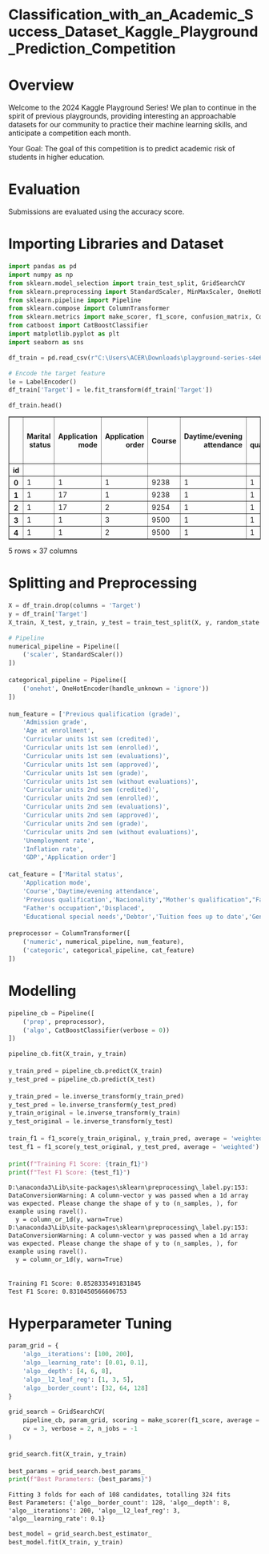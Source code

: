 # Classification_with_an_Academic_Success_Dataset_Kaggle_Playground_Prediction_Competition

# Overview
Welcome to the 2024 Kaggle Playground Series! We plan to continue in the spirit of previous playgrounds, providing interesting an approachable datasets for our community to practice their machine learning skills, and anticipate a competition each month.

Your Goal: The goal of this competition is to predict academic risk of students in higher education.

# Evaluation
Submissions are evaluated using the accuracy score.

# Importing Libraries and Dataset


```python
import pandas as pd
import numpy as np
from sklearn.model_selection import train_test_split, GridSearchCV
from sklearn.preprocessing import StandardScaler, MinMaxScaler, OneHotEncoder, LabelEncoder
from sklearn.pipeline import Pipeline
from sklearn.compose import ColumnTransformer
from sklearn.metrics import make_scorer, f1_score, confusion_matrix, ConfusionMatrixDisplay
from catboost import CatBoostClassifier
import matplotlib.pyplot as plt
import seaborn as sns
```


```python
df_train = pd.read_csv(r"C:\Users\ACER\Downloads\playground-series-s4e6\train.csv", index_col='id')
```


```python
# Encode the target feature
le = LabelEncoder()
df_train['Target'] = le.fit_transform(df_train['Target'])
```


```python
df_train.head()
```




<div>
<style scoped>
    .dataframe tbody tr th:only-of-type {
        vertical-align: middle;
    }

    .dataframe tbody tr th {
        vertical-align: top;
    }

    .dataframe thead th {
        text-align: right;
    }
</style>
<table border="1" class="dataframe">
  <thead>
    <tr style="text-align: right;">
      <th></th>
      <th>Marital status</th>
      <th>Application mode</th>
      <th>Application order</th>
      <th>Course</th>
      <th>Daytime/evening attendance</th>
      <th>Previous qualification</th>
      <th>Previous qualification (grade)</th>
      <th>Nacionality</th>
      <th>Mother's qualification</th>
      <th>Father's qualification</th>
      <th>...</th>
      <th>Curricular units 2nd sem (credited)</th>
      <th>Curricular units 2nd sem (enrolled)</th>
      <th>Curricular units 2nd sem (evaluations)</th>
      <th>Curricular units 2nd sem (approved)</th>
      <th>Curricular units 2nd sem (grade)</th>
      <th>Curricular units 2nd sem (without evaluations)</th>
      <th>Unemployment rate</th>
      <th>Inflation rate</th>
      <th>GDP</th>
      <th>Target</th>
    </tr>
    <tr>
      <th>id</th>
      <th></th>
      <th></th>
      <th></th>
      <th></th>
      <th></th>
      <th></th>
      <th></th>
      <th></th>
      <th></th>
      <th></th>
      <th></th>
      <th></th>
      <th></th>
      <th></th>
      <th></th>
      <th></th>
      <th></th>
      <th></th>
      <th></th>
      <th></th>
      <th></th>
    </tr>
  </thead>
  <tbody>
    <tr>
      <th>0</th>
      <td>1</td>
      <td>1</td>
      <td>1</td>
      <td>9238</td>
      <td>1</td>
      <td>1</td>
      <td>126.0</td>
      <td>1</td>
      <td>1</td>
      <td>19</td>
      <td>...</td>
      <td>0</td>
      <td>6</td>
      <td>7</td>
      <td>6</td>
      <td>12.428571</td>
      <td>0</td>
      <td>11.1</td>
      <td>0.6</td>
      <td>2.02</td>
      <td>2</td>
    </tr>
    <tr>
      <th>1</th>
      <td>1</td>
      <td>17</td>
      <td>1</td>
      <td>9238</td>
      <td>1</td>
      <td>1</td>
      <td>125.0</td>
      <td>1</td>
      <td>19</td>
      <td>19</td>
      <td>...</td>
      <td>0</td>
      <td>6</td>
      <td>9</td>
      <td>0</td>
      <td>0.000000</td>
      <td>0</td>
      <td>11.1</td>
      <td>0.6</td>
      <td>2.02</td>
      <td>0</td>
    </tr>
    <tr>
      <th>2</th>
      <td>1</td>
      <td>17</td>
      <td>2</td>
      <td>9254</td>
      <td>1</td>
      <td>1</td>
      <td>137.0</td>
      <td>1</td>
      <td>3</td>
      <td>19</td>
      <td>...</td>
      <td>0</td>
      <td>6</td>
      <td>0</td>
      <td>0</td>
      <td>0.000000</td>
      <td>0</td>
      <td>16.2</td>
      <td>0.3</td>
      <td>-0.92</td>
      <td>0</td>
    </tr>
    <tr>
      <th>3</th>
      <td>1</td>
      <td>1</td>
      <td>3</td>
      <td>9500</td>
      <td>1</td>
      <td>1</td>
      <td>131.0</td>
      <td>1</td>
      <td>19</td>
      <td>3</td>
      <td>...</td>
      <td>0</td>
      <td>8</td>
      <td>11</td>
      <td>7</td>
      <td>12.820000</td>
      <td>0</td>
      <td>11.1</td>
      <td>0.6</td>
      <td>2.02</td>
      <td>1</td>
    </tr>
    <tr>
      <th>4</th>
      <td>1</td>
      <td>1</td>
      <td>2</td>
      <td>9500</td>
      <td>1</td>
      <td>1</td>
      <td>132.0</td>
      <td>1</td>
      <td>19</td>
      <td>37</td>
      <td>...</td>
      <td>0</td>
      <td>7</td>
      <td>12</td>
      <td>6</td>
      <td>12.933333</td>
      <td>0</td>
      <td>7.6</td>
      <td>2.6</td>
      <td>0.32</td>
      <td>2</td>
    </tr>
  </tbody>
</table>
<p>5 rows × 37 columns</p>
</div>



# Splitting and Preprocessing


```python
X = df_train.drop(columns = 'Target')
y = df_train['Target']
X_train, X_test, y_train, y_test = train_test_split(X, y, random_state = 42, stratify = y, test_size = 0.2)
```


```python
# Pipeline
numerical_pipeline = Pipeline([
    ('scaler', StandardScaler())
])

categorical_pipeline = Pipeline([
    ('onehot', OneHotEncoder(handle_unknown = 'ignore'))
])

num_feature = ['Previous qualification (grade)',
    'Admission grade',
    'Age at enrollment',
    'Curricular units 1st sem (credited)',
    'Curricular units 1st sem (enrolled)',
    'Curricular units 1st sem (evaluations)',
    'Curricular units 1st sem (approved)',
    'Curricular units 1st sem (grade)',
    'Curricular units 1st sem (without evaluations)',
    'Curricular units 2nd sem (credited)',
    'Curricular units 2nd sem (enrolled)',
    'Curricular units 2nd sem (evaluations)',
    'Curricular units 2nd sem (approved)',
    'Curricular units 2nd sem (grade)',
    'Curricular units 2nd sem (without evaluations)',
    'Unemployment rate',
    'Inflation rate',
    'GDP','Application order']

cat_feature = ['Marital status',
    'Application mode',
    'Course','Daytime/evening attendance',
    'Previous qualification','Nacionality',"Mother's qualification","Father's qualification","Mother's occupation",
    "Father's occupation",'Displaced',
    'Educational special needs','Debtor','Tuition fees up to date','Gender','Scholarship holder','International']

preprocessor = ColumnTransformer([
    ('numeric', numerical_pipeline, num_feature),
    ('categoric', categorical_pipeline, cat_feature)
])
```

# Modelling


```python
pipeline_cb = Pipeline([
    ('prep', preprocessor),
    ('algo', CatBoostClassifier(verbose = 0))
])
```


```python
pipeline_cb.fit(X_train, y_train)

y_train_pred = pipeline_cb.predict(X_train)
y_test_pred = pipeline_cb.predict(X_test)

y_train_pred = le.inverse_transform(y_train_pred)
y_test_pred = le.inverse_transform(y_test_pred)
y_train_original = le.inverse_transform(y_train)
y_test_original = le.inverse_transform(y_test)

train_f1 = f1_score(y_train_original, y_train_pred, average = 'weighted')
test_f1 = f1_score(y_test_original, y_test_pred, average = 'weighted')

print(f"Training F1 Score: {train_f1}")
print(f"Test F1 Score: {test_f1}")
```

    D:\anaconda3\Lib\site-packages\sklearn\preprocessing\_label.py:153: DataConversionWarning: A column-vector y was passed when a 1d array was expected. Please change the shape of y to (n_samples, ), for example using ravel().
      y = column_or_1d(y, warn=True)
    D:\anaconda3\Lib\site-packages\sklearn\preprocessing\_label.py:153: DataConversionWarning: A column-vector y was passed when a 1d array was expected. Please change the shape of y to (n_samples, ), for example using ravel().
      y = column_or_1d(y, warn=True)
    

    Training F1 Score: 0.8528335491831845
    Test F1 Score: 0.8310450566606753
    

# Hyperparameter Tuning


```python
param_grid = {
    'algo__iterations': [100, 200],
    'algo__learning_rate': [0.01, 0.1],
    'algo__depth': [4, 6, 8],
    'algo__l2_leaf_reg': [1, 3, 5],
    'algo__border_count': [32, 64, 128]
}
```


```python
grid_search = GridSearchCV(
    pipeline_cb, param_grid, scoring = make_scorer(f1_score, average = 'weighted'),
    cv = 3, verbose = 2, n_jobs = -1
)

grid_search.fit(X_train, y_train)

best_params = grid_search.best_params_
print(f"Best Parameters: {best_params}")
```

    Fitting 3 folds for each of 108 candidates, totalling 324 fits
    Best Parameters: {'algo__border_count': 128, 'algo__depth': 8, 'algo__iterations': 200, 'algo__l2_leaf_reg': 3, 'algo__learning_rate': 0.1}
    


```python
best_model = grid_search.best_estimator_
best_model.fit(X_train, y_train)
```




<style>#sk-container-id-1 {
  /* Definition of color scheme common for light and dark mode */
  --sklearn-color-text: black;
  --sklearn-color-line: gray;
  /* Definition of color scheme for unfitted estimators */
  --sklearn-color-unfitted-level-0: #fff5e6;
  --sklearn-color-unfitted-level-1: #f6e4d2;
  --sklearn-color-unfitted-level-2: #ffe0b3;
  --sklearn-color-unfitted-level-3: chocolate;
  /* Definition of color scheme for fitted estimators */
  --sklearn-color-fitted-level-0: #f0f8ff;
  --sklearn-color-fitted-level-1: #d4ebff;
  --sklearn-color-fitted-level-2: #b3dbfd;
  --sklearn-color-fitted-level-3: cornflowerblue;

  /* Specific color for light theme */
  --sklearn-color-text-on-default-background: var(--sg-text-color, var(--theme-code-foreground, var(--jp-content-font-color1, black)));
  --sklearn-color-background: var(--sg-background-color, var(--theme-background, var(--jp-layout-color0, white)));
  --sklearn-color-border-box: var(--sg-text-color, var(--theme-code-foreground, var(--jp-content-font-color1, black)));
  --sklearn-color-icon: #696969;

  @media (prefers-color-scheme: dark) {
    /* Redefinition of color scheme for dark theme */
    --sklearn-color-text-on-default-background: var(--sg-text-color, var(--theme-code-foreground, var(--jp-content-font-color1, white)));
    --sklearn-color-background: var(--sg-background-color, var(--theme-background, var(--jp-layout-color0, #111)));
    --sklearn-color-border-box: var(--sg-text-color, var(--theme-code-foreground, var(--jp-content-font-color1, white)));
    --sklearn-color-icon: #878787;
  }
}

#sk-container-id-1 {
  color: var(--sklearn-color-text);
}

#sk-container-id-1 pre {
  padding: 0;
}

#sk-container-id-1 input.sk-hidden--visually {
  border: 0;
  clip: rect(1px 1px 1px 1px);
  clip: rect(1px, 1px, 1px, 1px);
  height: 1px;
  margin: -1px;
  overflow: hidden;
  padding: 0;
  position: absolute;
  width: 1px;
}

#sk-container-id-1 div.sk-dashed-wrapped {
  border: 1px dashed var(--sklearn-color-line);
  margin: 0 0.4em 0.5em 0.4em;
  box-sizing: border-box;
  padding-bottom: 0.4em;
  background-color: var(--sklearn-color-background);
}

#sk-container-id-1 div.sk-container {
  /* jupyter's `normalize.less` sets `[hidden] { display: none; }`
     but bootstrap.min.css set `[hidden] { display: none !important; }`
     so we also need the `!important` here to be able to override the
     default hidden behavior on the sphinx rendered scikit-learn.org.
     See: https://github.com/scikit-learn/scikit-learn/issues/21755 */
  display: inline-block !important;
  position: relative;
}

#sk-container-id-1 div.sk-text-repr-fallback {
  display: none;
}

div.sk-parallel-item,
div.sk-serial,
div.sk-item {
  /* draw centered vertical line to link estimators */
  background-image: linear-gradient(var(--sklearn-color-text-on-default-background), var(--sklearn-color-text-on-default-background));
  background-size: 2px 100%;
  background-repeat: no-repeat;
  background-position: center center;
}

/* Parallel-specific style estimator block */

#sk-container-id-1 div.sk-parallel-item::after {
  content: "";
  width: 100%;
  border-bottom: 2px solid var(--sklearn-color-text-on-default-background);
  flex-grow: 1;
}

#sk-container-id-1 div.sk-parallel {
  display: flex;
  align-items: stretch;
  justify-content: center;
  background-color: var(--sklearn-color-background);
  position: relative;
}

#sk-container-id-1 div.sk-parallel-item {
  display: flex;
  flex-direction: column;
}

#sk-container-id-1 div.sk-parallel-item:first-child::after {
  align-self: flex-end;
  width: 50%;
}

#sk-container-id-1 div.sk-parallel-item:last-child::after {
  align-self: flex-start;
  width: 50%;
}

#sk-container-id-1 div.sk-parallel-item:only-child::after {
  width: 0;
}

/* Serial-specific style estimator block */

#sk-container-id-1 div.sk-serial {
  display: flex;
  flex-direction: column;
  align-items: center;
  background-color: var(--sklearn-color-background);
  padding-right: 1em;
  padding-left: 1em;
}


/* Toggleable style: style used for estimator/Pipeline/ColumnTransformer box that is
clickable and can be expanded/collapsed.
- Pipeline and ColumnTransformer use this feature and define the default style
- Estimators will overwrite some part of the style using the `sk-estimator` class
*/

/* Pipeline and ColumnTransformer style (default) */

#sk-container-id-1 div.sk-toggleable {
  /* Default theme specific background. It is overwritten whether we have a
  specific estimator or a Pipeline/ColumnTransformer */
  background-color: var(--sklearn-color-background);
}

/* Toggleable label */
#sk-container-id-1 label.sk-toggleable__label {
  cursor: pointer;
  display: block;
  width: 100%;
  margin-bottom: 0;
  padding: 0.5em;
  box-sizing: border-box;
  text-align: center;
}

#sk-container-id-1 label.sk-toggleable__label-arrow:before {
  /* Arrow on the left of the label */
  content: "▸";
  float: left;
  margin-right: 0.25em;
  color: var(--sklearn-color-icon);
}

#sk-container-id-1 label.sk-toggleable__label-arrow:hover:before {
  color: var(--sklearn-color-text);
}

/* Toggleable content - dropdown */

#sk-container-id-1 div.sk-toggleable__content {
  max-height: 0;
  max-width: 0;
  overflow: hidden;
  text-align: left;
  /* unfitted */
  background-color: var(--sklearn-color-unfitted-level-0);
}

#sk-container-id-1 div.sk-toggleable__content.fitted {
  /* fitted */
  background-color: var(--sklearn-color-fitted-level-0);
}

#sk-container-id-1 div.sk-toggleable__content pre {
  margin: 0.2em;
  border-radius: 0.25em;
  color: var(--sklearn-color-text);
  /* unfitted */
  background-color: var(--sklearn-color-unfitted-level-0);
}

#sk-container-id-1 div.sk-toggleable__content.fitted pre {
  /* unfitted */
  background-color: var(--sklearn-color-fitted-level-0);
}

#sk-container-id-1 input.sk-toggleable__control:checked~div.sk-toggleable__content {
  /* Expand drop-down */
  max-height: 200px;
  max-width: 100%;
  overflow: auto;
}

#sk-container-id-1 input.sk-toggleable__control:checked~label.sk-toggleable__label-arrow:before {
  content: "▾";
}

/* Pipeline/ColumnTransformer-specific style */

#sk-container-id-1 div.sk-label input.sk-toggleable__control:checked~label.sk-toggleable__label {
  color: var(--sklearn-color-text);
  background-color: var(--sklearn-color-unfitted-level-2);
}

#sk-container-id-1 div.sk-label.fitted input.sk-toggleable__control:checked~label.sk-toggleable__label {
  background-color: var(--sklearn-color-fitted-level-2);
}

/* Estimator-specific style */

/* Colorize estimator box */
#sk-container-id-1 div.sk-estimator input.sk-toggleable__control:checked~label.sk-toggleable__label {
  /* unfitted */
  background-color: var(--sklearn-color-unfitted-level-2);
}

#sk-container-id-1 div.sk-estimator.fitted input.sk-toggleable__control:checked~label.sk-toggleable__label {
  /* fitted */
  background-color: var(--sklearn-color-fitted-level-2);
}

#sk-container-id-1 div.sk-label label.sk-toggleable__label,
#sk-container-id-1 div.sk-label label {
  /* The background is the default theme color */
  color: var(--sklearn-color-text-on-default-background);
}

/* On hover, darken the color of the background */
#sk-container-id-1 div.sk-label:hover label.sk-toggleable__label {
  color: var(--sklearn-color-text);
  background-color: var(--sklearn-color-unfitted-level-2);
}

/* Label box, darken color on hover, fitted */
#sk-container-id-1 div.sk-label.fitted:hover label.sk-toggleable__label.fitted {
  color: var(--sklearn-color-text);
  background-color: var(--sklearn-color-fitted-level-2);
}

/* Estimator label */

#sk-container-id-1 div.sk-label label {
  font-family: monospace;
  font-weight: bold;
  display: inline-block;
  line-height: 1.2em;
}

#sk-container-id-1 div.sk-label-container {
  text-align: center;
}

/* Estimator-specific */
#sk-container-id-1 div.sk-estimator {
  font-family: monospace;
  border: 1px dotted var(--sklearn-color-border-box);
  border-radius: 0.25em;
  box-sizing: border-box;
  margin-bottom: 0.5em;
  /* unfitted */
  background-color: var(--sklearn-color-unfitted-level-0);
}

#sk-container-id-1 div.sk-estimator.fitted {
  /* fitted */
  background-color: var(--sklearn-color-fitted-level-0);
}

/* on hover */
#sk-container-id-1 div.sk-estimator:hover {
  /* unfitted */
  background-color: var(--sklearn-color-unfitted-level-2);
}

#sk-container-id-1 div.sk-estimator.fitted:hover {
  /* fitted */
  background-color: var(--sklearn-color-fitted-level-2);
}

/* Specification for estimator info (e.g. "i" and "?") */

/* Common style for "i" and "?" */

.sk-estimator-doc-link,
a:link.sk-estimator-doc-link,
a:visited.sk-estimator-doc-link {
  float: right;
  font-size: smaller;
  line-height: 1em;
  font-family: monospace;
  background-color: var(--sklearn-color-background);
  border-radius: 1em;
  height: 1em;
  width: 1em;
  text-decoration: none !important;
  margin-left: 1ex;
  /* unfitted */
  border: var(--sklearn-color-unfitted-level-1) 1pt solid;
  color: var(--sklearn-color-unfitted-level-1);
}

.sk-estimator-doc-link.fitted,
a:link.sk-estimator-doc-link.fitted,
a:visited.sk-estimator-doc-link.fitted {
  /* fitted */
  border: var(--sklearn-color-fitted-level-1) 1pt solid;
  color: var(--sklearn-color-fitted-level-1);
}

/* On hover */
div.sk-estimator:hover .sk-estimator-doc-link:hover,
.sk-estimator-doc-link:hover,
div.sk-label-container:hover .sk-estimator-doc-link:hover,
.sk-estimator-doc-link:hover {
  /* unfitted */
  background-color: var(--sklearn-color-unfitted-level-3);
  color: var(--sklearn-color-background);
  text-decoration: none;
}

div.sk-estimator.fitted:hover .sk-estimator-doc-link.fitted:hover,
.sk-estimator-doc-link.fitted:hover,
div.sk-label-container:hover .sk-estimator-doc-link.fitted:hover,
.sk-estimator-doc-link.fitted:hover {
  /* fitted */
  background-color: var(--sklearn-color-fitted-level-3);
  color: var(--sklearn-color-background);
  text-decoration: none;
}

/* Span, style for the box shown on hovering the info icon */
.sk-estimator-doc-link span {
  display: none;
  z-index: 9999;
  position: relative;
  font-weight: normal;
  right: .2ex;
  padding: .5ex;
  margin: .5ex;
  width: min-content;
  min-width: 20ex;
  max-width: 50ex;
  color: var(--sklearn-color-text);
  box-shadow: 2pt 2pt 4pt #999;
  /* unfitted */
  background: var(--sklearn-color-unfitted-level-0);
  border: .5pt solid var(--sklearn-color-unfitted-level-3);
}

.sk-estimator-doc-link.fitted span {
  /* fitted */
  background: var(--sklearn-color-fitted-level-0);
  border: var(--sklearn-color-fitted-level-3);
}

.sk-estimator-doc-link:hover span {
  display: block;
}

/* "?"-specific style due to the `<a>` HTML tag */

#sk-container-id-1 a.estimator_doc_link {
  float: right;
  font-size: 1rem;
  line-height: 1em;
  font-family: monospace;
  background-color: var(--sklearn-color-background);
  border-radius: 1rem;
  height: 1rem;
  width: 1rem;
  text-decoration: none;
  /* unfitted */
  color: var(--sklearn-color-unfitted-level-1);
  border: var(--sklearn-color-unfitted-level-1) 1pt solid;
}

#sk-container-id-1 a.estimator_doc_link.fitted {
  /* fitted */
  border: var(--sklearn-color-fitted-level-1) 1pt solid;
  color: var(--sklearn-color-fitted-level-1);
}

/* On hover */
#sk-container-id-1 a.estimator_doc_link:hover {
  /* unfitted */
  background-color: var(--sklearn-color-unfitted-level-3);
  color: var(--sklearn-color-background);
  text-decoration: none;
}

#sk-container-id-1 a.estimator_doc_link.fitted:hover {
  /* fitted */
  background-color: var(--sklearn-color-fitted-level-3);
}
</style><div id="sk-container-id-1" class="sk-top-container"><div class="sk-text-repr-fallback"><pre>Pipeline(steps=[(&#x27;prep&#x27;,
                 ColumnTransformer(transformers=[(&#x27;numeric&#x27;,
                                                  Pipeline(steps=[(&#x27;scaler&#x27;,
                                                                   StandardScaler())]),
                                                  [&#x27;Previous qualification &#x27;
                                                   &#x27;(grade)&#x27;,
                                                   &#x27;Admission grade&#x27;,
                                                   &#x27;Age at enrollment&#x27;,
                                                   &#x27;Curricular units 1st sem &#x27;
                                                   &#x27;(credited)&#x27;,
                                                   &#x27;Curricular units 1st sem &#x27;
                                                   &#x27;(enrolled)&#x27;,
                                                   &#x27;Curricular units 1st sem &#x27;
                                                   &#x27;(evaluations)&#x27;,
                                                   &#x27;Curricular units 1st sem &#x27;
                                                   &#x27;(approved)&#x27;,
                                                   &#x27;Curricular units 1st se...
                                                   &#x27;Application mode&#x27;, &#x27;Course&#x27;,
                                                   &#x27;Daytime/evening attendance&#x27;,
                                                   &#x27;Previous qualification&#x27;,
                                                   &#x27;Nacionality&#x27;,
                                                   &quot;Mother&#x27;s qualification&quot;,
                                                   &quot;Father&#x27;s qualification&quot;,
                                                   &quot;Mother&#x27;s occupation&quot;,
                                                   &quot;Father&#x27;s occupation&quot;,
                                                   &#x27;Displaced&#x27;,
                                                   &#x27;Educational special needs&#x27;,
                                                   &#x27;Debtor&#x27;,
                                                   &#x27;Tuition fees up to date&#x27;,
                                                   &#x27;Gender&#x27;,
                                                   &#x27;Scholarship holder&#x27;,
                                                   &#x27;International&#x27;])])),
                (&#x27;algo&#x27;,
                 &lt;catboost.core.CatBoostClassifier object at 0x000001A6D529E610&gt;)])</pre><b>In a Jupyter environment, please rerun this cell to show the HTML representation or trust the notebook. <br />On GitHub, the HTML representation is unable to render, please try loading this page with nbviewer.org.</b></div><div class="sk-container" hidden><div class="sk-item sk-dashed-wrapped"><div class="sk-label-container"><div class="sk-label fitted sk-toggleable"><input class="sk-toggleable__control sk-hidden--visually" id="sk-estimator-id-1" type="checkbox" ><label for="sk-estimator-id-1" class="sk-toggleable__label fitted sk-toggleable__label-arrow fitted">&nbsp;&nbsp;Pipeline<a class="sk-estimator-doc-link fitted" rel="noreferrer" target="_blank" href="https://scikit-learn.org/1.5/modules/generated/sklearn.pipeline.Pipeline.html">?<span>Documentation for Pipeline</span></a><span class="sk-estimator-doc-link fitted">i<span>Fitted</span></span></label><div class="sk-toggleable__content fitted"><pre>Pipeline(steps=[(&#x27;prep&#x27;,
                 ColumnTransformer(transformers=[(&#x27;numeric&#x27;,
                                                  Pipeline(steps=[(&#x27;scaler&#x27;,
                                                                   StandardScaler())]),
                                                  [&#x27;Previous qualification &#x27;
                                                   &#x27;(grade)&#x27;,
                                                   &#x27;Admission grade&#x27;,
                                                   &#x27;Age at enrollment&#x27;,
                                                   &#x27;Curricular units 1st sem &#x27;
                                                   &#x27;(credited)&#x27;,
                                                   &#x27;Curricular units 1st sem &#x27;
                                                   &#x27;(enrolled)&#x27;,
                                                   &#x27;Curricular units 1st sem &#x27;
                                                   &#x27;(evaluations)&#x27;,
                                                   &#x27;Curricular units 1st sem &#x27;
                                                   &#x27;(approved)&#x27;,
                                                   &#x27;Curricular units 1st se...
                                                   &#x27;Application mode&#x27;, &#x27;Course&#x27;,
                                                   &#x27;Daytime/evening attendance&#x27;,
                                                   &#x27;Previous qualification&#x27;,
                                                   &#x27;Nacionality&#x27;,
                                                   &quot;Mother&#x27;s qualification&quot;,
                                                   &quot;Father&#x27;s qualification&quot;,
                                                   &quot;Mother&#x27;s occupation&quot;,
                                                   &quot;Father&#x27;s occupation&quot;,
                                                   &#x27;Displaced&#x27;,
                                                   &#x27;Educational special needs&#x27;,
                                                   &#x27;Debtor&#x27;,
                                                   &#x27;Tuition fees up to date&#x27;,
                                                   &#x27;Gender&#x27;,
                                                   &#x27;Scholarship holder&#x27;,
                                                   &#x27;International&#x27;])])),
                (&#x27;algo&#x27;,
                 &lt;catboost.core.CatBoostClassifier object at 0x000001A6D529E610&gt;)])</pre></div> </div></div><div class="sk-serial"><div class="sk-item sk-dashed-wrapped"><div class="sk-label-container"><div class="sk-label fitted sk-toggleable"><input class="sk-toggleable__control sk-hidden--visually" id="sk-estimator-id-2" type="checkbox" ><label for="sk-estimator-id-2" class="sk-toggleable__label fitted sk-toggleable__label-arrow fitted">&nbsp;prep: ColumnTransformer<a class="sk-estimator-doc-link fitted" rel="noreferrer" target="_blank" href="https://scikit-learn.org/1.5/modules/generated/sklearn.compose.ColumnTransformer.html">?<span>Documentation for prep: ColumnTransformer</span></a></label><div class="sk-toggleable__content fitted"><pre>ColumnTransformer(transformers=[(&#x27;numeric&#x27;,
                                 Pipeline(steps=[(&#x27;scaler&#x27;, StandardScaler())]),
                                 [&#x27;Previous qualification (grade)&#x27;,
                                  &#x27;Admission grade&#x27;, &#x27;Age at enrollment&#x27;,
                                  &#x27;Curricular units 1st sem (credited)&#x27;,
                                  &#x27;Curricular units 1st sem (enrolled)&#x27;,
                                  &#x27;Curricular units 1st sem (evaluations)&#x27;,
                                  &#x27;Curricular units 1st sem (approved)&#x27;,
                                  &#x27;Curricular units 1st sem (grade)&#x27;,
                                  &#x27;Curricular units 1st sem (w...
                                                  OneHotEncoder(handle_unknown=&#x27;ignore&#x27;))]),
                                 [&#x27;Marital status&#x27;, &#x27;Application mode&#x27;,
                                  &#x27;Course&#x27;, &#x27;Daytime/evening attendance&#x27;,
                                  &#x27;Previous qualification&#x27;, &#x27;Nacionality&#x27;,
                                  &quot;Mother&#x27;s qualification&quot;,
                                  &quot;Father&#x27;s qualification&quot;,
                                  &quot;Mother&#x27;s occupation&quot;, &quot;Father&#x27;s occupation&quot;,
                                  &#x27;Displaced&#x27;, &#x27;Educational special needs&#x27;,
                                  &#x27;Debtor&#x27;, &#x27;Tuition fees up to date&#x27;, &#x27;Gender&#x27;,
                                  &#x27;Scholarship holder&#x27;, &#x27;International&#x27;])])</pre></div> </div></div><div class="sk-parallel"><div class="sk-parallel-item"><div class="sk-item"><div class="sk-label-container"><div class="sk-label fitted sk-toggleable"><input class="sk-toggleable__control sk-hidden--visually" id="sk-estimator-id-3" type="checkbox" ><label for="sk-estimator-id-3" class="sk-toggleable__label fitted sk-toggleable__label-arrow fitted">numeric</label><div class="sk-toggleable__content fitted"><pre>[&#x27;Previous qualification (grade)&#x27;, &#x27;Admission grade&#x27;, &#x27;Age at enrollment&#x27;, &#x27;Curricular units 1st sem (credited)&#x27;, &#x27;Curricular units 1st sem (enrolled)&#x27;, &#x27;Curricular units 1st sem (evaluations)&#x27;, &#x27;Curricular units 1st sem (approved)&#x27;, &#x27;Curricular units 1st sem (grade)&#x27;, &#x27;Curricular units 1st sem (without evaluations)&#x27;, &#x27;Curricular units 2nd sem (credited)&#x27;, &#x27;Curricular units 2nd sem (enrolled)&#x27;, &#x27;Curricular units 2nd sem (evaluations)&#x27;, &#x27;Curricular units 2nd sem (approved)&#x27;, &#x27;Curricular units 2nd sem (grade)&#x27;, &#x27;Curricular units 2nd sem (without evaluations)&#x27;, &#x27;Unemployment rate&#x27;, &#x27;Inflation rate&#x27;, &#x27;GDP&#x27;, &#x27;Application order&#x27;]</pre></div> </div></div><div class="sk-serial"><div class="sk-item"><div class="sk-serial"><div class="sk-item"><div class="sk-estimator fitted sk-toggleable"><input class="sk-toggleable__control sk-hidden--visually" id="sk-estimator-id-4" type="checkbox" ><label for="sk-estimator-id-4" class="sk-toggleable__label fitted sk-toggleable__label-arrow fitted">&nbsp;StandardScaler<a class="sk-estimator-doc-link fitted" rel="noreferrer" target="_blank" href="https://scikit-learn.org/1.5/modules/generated/sklearn.preprocessing.StandardScaler.html">?<span>Documentation for StandardScaler</span></a></label><div class="sk-toggleable__content fitted"><pre>StandardScaler()</pre></div> </div></div></div></div></div></div></div><div class="sk-parallel-item"><div class="sk-item"><div class="sk-label-container"><div class="sk-label fitted sk-toggleable"><input class="sk-toggleable__control sk-hidden--visually" id="sk-estimator-id-5" type="checkbox" ><label for="sk-estimator-id-5" class="sk-toggleable__label fitted sk-toggleable__label-arrow fitted">categoric</label><div class="sk-toggleable__content fitted"><pre>[&#x27;Marital status&#x27;, &#x27;Application mode&#x27;, &#x27;Course&#x27;, &#x27;Daytime/evening attendance&#x27;, &#x27;Previous qualification&#x27;, &#x27;Nacionality&#x27;, &quot;Mother&#x27;s qualification&quot;, &quot;Father&#x27;s qualification&quot;, &quot;Mother&#x27;s occupation&quot;, &quot;Father&#x27;s occupation&quot;, &#x27;Displaced&#x27;, &#x27;Educational special needs&#x27;, &#x27;Debtor&#x27;, &#x27;Tuition fees up to date&#x27;, &#x27;Gender&#x27;, &#x27;Scholarship holder&#x27;, &#x27;International&#x27;]</pre></div> </div></div><div class="sk-serial"><div class="sk-item"><div class="sk-serial"><div class="sk-item"><div class="sk-estimator fitted sk-toggleable"><input class="sk-toggleable__control sk-hidden--visually" id="sk-estimator-id-6" type="checkbox" ><label for="sk-estimator-id-6" class="sk-toggleable__label fitted sk-toggleable__label-arrow fitted">&nbsp;OneHotEncoder<a class="sk-estimator-doc-link fitted" rel="noreferrer" target="_blank" href="https://scikit-learn.org/1.5/modules/generated/sklearn.preprocessing.OneHotEncoder.html">?<span>Documentation for OneHotEncoder</span></a></label><div class="sk-toggleable__content fitted"><pre>OneHotEncoder(handle_unknown=&#x27;ignore&#x27;)</pre></div> </div></div></div></div></div></div></div></div></div><div class="sk-item"><div class="sk-estimator fitted sk-toggleable"><input class="sk-toggleable__control sk-hidden--visually" id="sk-estimator-id-7" type="checkbox" ><label for="sk-estimator-id-7" class="sk-toggleable__label fitted sk-toggleable__label-arrow fitted">CatBoostClassifier</label><div class="sk-toggleable__content fitted"><pre>&lt;catboost.core.CatBoostClassifier object at 0x000001A6D529E610&gt;</pre></div> </div></div></div></div></div></div>




```python
y_train_pred_best = best_model.predict(X_train)
y_test_pred_best = best_model.predict(X_test)

y_train_pred_best = le.inverse_transform(y_train_pred_best)
y_test_pred_best = le.inverse_transform(y_test_pred_best)
y_train_original_best = le.inverse_transform(y_train)
y_test_original_best = le.inverse_transform(y_test)

train_f1_best = f1_score(y_train_original_best, y_train_pred_best, average = 'weighted')
test_f1_best = f1_score(y_test_original_best, y_test_pred_best, average = 'weighted')

print(f"Tuned Training F1 Score: {train_f1_best}")
print(f"Tuned Test F1 Score: {test_f1_best}")
```

    D:\anaconda3\Lib\site-packages\sklearn\preprocessing\_label.py:153: DataConversionWarning: A column-vector y was passed when a 1d array was expected. Please change the shape of y to (n_samples, ), for example using ravel().
      y = column_or_1d(y, warn=True)
    D:\anaconda3\Lib\site-packages\sklearn\preprocessing\_label.py:153: DataConversionWarning: A column-vector y was passed when a 1d array was expected. Please change the shape of y to (n_samples, ), for example using ravel().
      y = column_or_1d(y, warn=True)
    

    Tuned Training F1 Score: 0.8406813717854638
    Tuned Test F1 Score: 0.82881330555337
    

# Evaluation


```python
# Confusion matrix for the best model
cm = confusion_matrix(y_test_original_best, y_test_pred_best)
disp = ConfusionMatrixDisplay(confusion_matrix=cm, display_labels=le.classes_)
disp.plot(cmap=plt.cm.Blues)
plt.show()
```


    
<img src = 'https://github.com/anggapradanaa/Classification_with_an_Academic_Success_Dataset_Kaggle_Playground_Prediction_Competition/blob/main/Visualization.png'>
    



```python
# Display feature importance for the best model
catboost_model_best = best_model.named_steps['algo']
feature_importances = catboost_model_best.get_feature_importance()
feature_names = (best_model.named_steps['prep'].named_transformers_['categoric'].named_steps['onehot'].get_feature_names_out().tolist() + 
                 best_model.named_steps['prep'].named_transformers_['numeric'].feature_names_in_.tolist())

feature_importance_df = pd.DataFrame({
    'Feature': feature_names,
    'Importance': feature_importances
}).sort_values(by='Importance', ascending=False)

# Filter to get top 10 features
top_10_features = feature_importance_df.head(10)

# Plot feature importance for top 10 features
plt.figure(figsize=(12, 8))
ax = sns.barplot(x='Importance', y='Feature', data=top_10_features)
plt.title('Top 10 Feature Importance')
plt.xlabel('Importance')
plt.ylabel('Feature')

# Add labels to the bars
for i in ax.containers:
    ax.bar_label(i, fmt='%.2f')

plt.show()
```


    
<img src = 'https://github.com/anggapradanaa/Classification_with_an_Academic_Success_Dataset_Kaggle_Playground_Prediction_Competition/blob/main/Top%2010%20Feature%20Importance.png'>
    


# Apply to New Dataset


```python
df_test = pd.read_csv(r"C:\Users\ACER\Downloads\playground-series-s4e6\test.csv", index_col = 'id')
df_test
```




<div>
<style scoped>
    .dataframe tbody tr th:only-of-type {
        vertical-align: middle;
    }

    .dataframe tbody tr th {
        vertical-align: top;
    }

    .dataframe thead th {
        text-align: right;
    }
</style>
<table border="1" class="dataframe">
  <thead>
    <tr style="text-align: right;">
      <th></th>
      <th>Marital status</th>
      <th>Application mode</th>
      <th>Application order</th>
      <th>Course</th>
      <th>Daytime/evening attendance</th>
      <th>Previous qualification</th>
      <th>Previous qualification (grade)</th>
      <th>Nacionality</th>
      <th>Mother's qualification</th>
      <th>Father's qualification</th>
      <th>...</th>
      <th>Curricular units 1st sem (without evaluations)</th>
      <th>Curricular units 2nd sem (credited)</th>
      <th>Curricular units 2nd sem (enrolled)</th>
      <th>Curricular units 2nd sem (evaluations)</th>
      <th>Curricular units 2nd sem (approved)</th>
      <th>Curricular units 2nd sem (grade)</th>
      <th>Curricular units 2nd sem (without evaluations)</th>
      <th>Unemployment rate</th>
      <th>Inflation rate</th>
      <th>GDP</th>
    </tr>
    <tr>
      <th>id</th>
      <th></th>
      <th></th>
      <th></th>
      <th></th>
      <th></th>
      <th></th>
      <th></th>
      <th></th>
      <th></th>
      <th></th>
      <th></th>
      <th></th>
      <th></th>
      <th></th>
      <th></th>
      <th></th>
      <th></th>
      <th></th>
      <th></th>
      <th></th>
      <th></th>
    </tr>
  </thead>
  <tbody>
    <tr>
      <th>76518</th>
      <td>1</td>
      <td>1</td>
      <td>1</td>
      <td>9500</td>
      <td>1</td>
      <td>1</td>
      <td>141.0</td>
      <td>1</td>
      <td>3</td>
      <td>1</td>
      <td>...</td>
      <td>0</td>
      <td>0</td>
      <td>8</td>
      <td>0</td>
      <td>0</td>
      <td>0.000000</td>
      <td>0</td>
      <td>13.9</td>
      <td>-0.3</td>
      <td>0.79</td>
    </tr>
    <tr>
      <th>76519</th>
      <td>1</td>
      <td>1</td>
      <td>1</td>
      <td>9238</td>
      <td>1</td>
      <td>1</td>
      <td>128.0</td>
      <td>1</td>
      <td>1</td>
      <td>19</td>
      <td>...</td>
      <td>0</td>
      <td>0</td>
      <td>6</td>
      <td>6</td>
      <td>6</td>
      <td>13.500000</td>
      <td>0</td>
      <td>11.1</td>
      <td>0.6</td>
      <td>2.02</td>
    </tr>
    <tr>
      <th>76520</th>
      <td>1</td>
      <td>1</td>
      <td>1</td>
      <td>9238</td>
      <td>1</td>
      <td>1</td>
      <td>118.0</td>
      <td>1</td>
      <td>1</td>
      <td>19</td>
      <td>...</td>
      <td>0</td>
      <td>0</td>
      <td>6</td>
      <td>11</td>
      <td>5</td>
      <td>11.000000</td>
      <td>0</td>
      <td>15.5</td>
      <td>2.8</td>
      <td>-4.06</td>
    </tr>
    <tr>
      <th>76521</th>
      <td>1</td>
      <td>44</td>
      <td>1</td>
      <td>9147</td>
      <td>1</td>
      <td>39</td>
      <td>130.0</td>
      <td>1</td>
      <td>1</td>
      <td>19</td>
      <td>...</td>
      <td>0</td>
      <td>3</td>
      <td>8</td>
      <td>14</td>
      <td>5</td>
      <td>11.000000</td>
      <td>0</td>
      <td>8.9</td>
      <td>1.4</td>
      <td>3.51</td>
    </tr>
    <tr>
      <th>76522</th>
      <td>1</td>
      <td>39</td>
      <td>1</td>
      <td>9670</td>
      <td>1</td>
      <td>1</td>
      <td>110.0</td>
      <td>1</td>
      <td>1</td>
      <td>37</td>
      <td>...</td>
      <td>0</td>
      <td>0</td>
      <td>6</td>
      <td>9</td>
      <td>4</td>
      <td>10.666667</td>
      <td>2</td>
      <td>7.6</td>
      <td>2.6</td>
      <td>0.32</td>
    </tr>
    <tr>
      <th>...</th>
      <td>...</td>
      <td>...</td>
      <td>...</td>
      <td>...</td>
      <td>...</td>
      <td>...</td>
      <td>...</td>
      <td>...</td>
      <td>...</td>
      <td>...</td>
      <td>...</td>
      <td>...</td>
      <td>...</td>
      <td>...</td>
      <td>...</td>
      <td>...</td>
      <td>...</td>
      <td>...</td>
      <td>...</td>
      <td>...</td>
      <td>...</td>
    </tr>
    <tr>
      <th>127525</th>
      <td>1</td>
      <td>1</td>
      <td>2</td>
      <td>171</td>
      <td>1</td>
      <td>1</td>
      <td>128.0</td>
      <td>1</td>
      <td>38</td>
      <td>37</td>
      <td>...</td>
      <td>0</td>
      <td>0</td>
      <td>0</td>
      <td>0</td>
      <td>0</td>
      <td>0.000000</td>
      <td>0</td>
      <td>15.5</td>
      <td>2.8</td>
      <td>-4.06</td>
    </tr>
    <tr>
      <th>127526</th>
      <td>2</td>
      <td>39</td>
      <td>1</td>
      <td>9119</td>
      <td>1</td>
      <td>19</td>
      <td>133.1</td>
      <td>1</td>
      <td>19</td>
      <td>37</td>
      <td>...</td>
      <td>0</td>
      <td>0</td>
      <td>5</td>
      <td>5</td>
      <td>0</td>
      <td>0.000000</td>
      <td>0</td>
      <td>9.4</td>
      <td>-0.8</td>
      <td>-3.12</td>
    </tr>
    <tr>
      <th>127527</th>
      <td>1</td>
      <td>1</td>
      <td>1</td>
      <td>171</td>
      <td>1</td>
      <td>1</td>
      <td>127.0</td>
      <td>1</td>
      <td>1</td>
      <td>1</td>
      <td>...</td>
      <td>0</td>
      <td>0</td>
      <td>0</td>
      <td>0</td>
      <td>0</td>
      <td>0.000000</td>
      <td>0</td>
      <td>15.5</td>
      <td>2.8</td>
      <td>-4.06</td>
    </tr>
    <tr>
      <th>127528</th>
      <td>1</td>
      <td>1</td>
      <td>3</td>
      <td>9773</td>
      <td>1</td>
      <td>1</td>
      <td>132.0</td>
      <td>1</td>
      <td>19</td>
      <td>19</td>
      <td>...</td>
      <td>0</td>
      <td>0</td>
      <td>6</td>
      <td>9</td>
      <td>3</td>
      <td>13.000000</td>
      <td>0</td>
      <td>7.6</td>
      <td>2.6</td>
      <td>0.32</td>
    </tr>
    <tr>
      <th>127529</th>
      <td>1</td>
      <td>1</td>
      <td>1</td>
      <td>171</td>
      <td>1</td>
      <td>1</td>
      <td>129.0</td>
      <td>1</td>
      <td>37</td>
      <td>38</td>
      <td>...</td>
      <td>0</td>
      <td>0</td>
      <td>0</td>
      <td>0</td>
      <td>0</td>
      <td>0.000000</td>
      <td>0</td>
      <td>7.6</td>
      <td>2.6</td>
      <td>0.32</td>
    </tr>
  </tbody>
</table>
<p>51012 rows × 36 columns</p>
</div>




```python
X_test_new = df_test.copy()
```


```python
X_test_new_transformed = best_model.named_steps['prep'].transform(X_test_new)
```


```python
new_predictions = best_model.named_steps['algo'].predict(X_test_new_transformed)
```


```python
new_predictions = le.inverse_transform(new_predictions)
```

    D:\anaconda3\Lib\site-packages\sklearn\preprocessing\_label.py:153: DataConversionWarning: A column-vector y was passed when a 1d array was expected. Please change the shape of y to (n_samples, ), for example using ravel().
      y = column_or_1d(y, warn=True)
    


```python
df_test['Target'] = new_predictions
results = df_test[['Target']].reset_index()
print(results)
```

               id    Target
    0       76518   Dropout
    1       76519  Graduate
    2       76520  Graduate
    3       76521  Graduate
    4       76522  Enrolled
    ...       ...       ...
    51007  127525   Dropout
    51008  127526   Dropout
    51009  127527   Dropout
    51010  127528   Dropout
    51011  127529   Dropout
    
    [51012 rows x 2 columns]
    


```python
results.to_csv(r"C:\Users\ACER\Downloads\Classification with an Academic Success Dataset (CatBoost Model).csv", index=False)
```


```python

```
